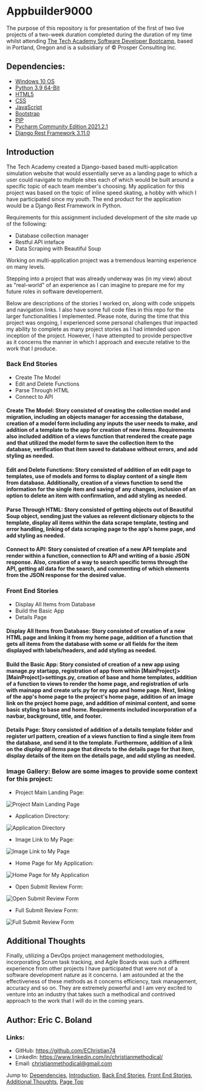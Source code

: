 # Appbuilder9000

The purpose of this repository is for presentation of the first of two live projects of a two-week duration completed during the duration of my time whilst attending [The Tech 
Academy Software Developer Bootcamp](https://www.learncodinganywhere.com/codingbootcamps), based in Portland, Oregon and is a subsidiary of © Prosper Consulting Inc.


## Dependencies:

* [Windows 10 OS](https://www.microsoft.com/en-us/software-download/)
* [Python 3.9 64-Bit](https://)
* [HTML5](https://www.microsoft.com/en-us/p/html5-css-php-javascript/9nblggh08ltm?activetab=pivot:overviewtab)
* [CSS](https://www.microsoft.com/en-us/software-download/)
* [JavaScript](https://www.microsoft.com/en-us/software-download/)
* [Bootstrap](https://getbootstrap.com/docs/4.3/getting-started/download/)
* [PIP](https://pip.pypa.io/en/stable/installation/)
* [Pycharm Community Edition 2021.2.1](https://)
* [Django Rest Framework 3.11.0](https://)


## Introduction

The Tech Academy created a Django-based based multi-application simulation website that would essentially serve as a landing page to which a user could navigate to multiple sites each of which would be built around a specific topic of each team member's choosing.  My application for this project was based on the topic of inline speed skating, a hobby with which I have participated since my youth.  The end product for the application would be a Django Rest Framework in Python. 

Requirements for this assignment included development of the site made up of the following: 

* Database collection manager
* Restful API inteface
* Data Scraping with Beautiful Soup

Working on multi-application project was a tremendous learning experience on many levels.

Stepping into a project that was already underway was (in my view) about as "real-world" of an experience as I can imagine to prepare me for my future roles in software developement.

Below are descriptions of the stories I worked on, along with code snippets and navigation links. I also have some full code files in this repo for the larger functionalities I implemented.  Please note, during the time that this project was ongoing, I experienced some personal challenges that impacted my ability to complete as many project stories as I had intended upon inception of the project.  However, I have attempted to provide perspective as it concerns the manner in which I approach and execute relative to the work that I produce. 


### Back End Stories

* Create The Model
* Edit and Delete Functions
* Parse Through HTML
* Connect to API

#### Create The Model: Story consisted of creating the collection model and migration, including an objects manager for accessing the database, creation of a model form including any inputs the user needs to make, and addition of a template to the app for creation of new items.  Requirements also included addition of a views function that rendered the create page and that utilized the model form to save the collection item to the database, verification that item saved to database without errors, and add styling as needed.

#### Edit and Delete Functions: Story consisted of addition of an edit page to templates, use of models and forms to display content of a single item from database.  Additionally, creation of a views function to send the information for the single item and saving of any changes, inclusion of an option to delete an item with confirmation, and add styling as needed. 

#### Parse Through HTML: Story consisted of getting objects out of Beautiful Soup object, sending just the values as relevent dictionary objects to the template, display all items within the data scrape template, testing and error handling, linking of data scraping page to the app's home page, and add styling as needed.

#### Connect to API: Story consisted of creation of a new API template and render within a function, connection to API and writing of a basic JSON response.  Also, creation of a way to search specific terms through the API, getting all data for the search, and commenting of which elements from the JSON response for the desired value.


### Front End Stories
* Display All Items from Database
* Build the Basic App
* Details Page

#### Display All Items from Database: Story consisted of creation of a new HTML page and linking it from my home page, addition of a function that gets all items from the database with some or all fields for the item displayed with labels/headers, and add styling as needed.

#### Build the Basic App: Story consisted of creation of a new app using manage.py startapp, registration of app from within [MainProject]>[MainProject]>settings.py, creation of base and home templates, addition of a function to views to render the home page, and registration of urls with mainapp and create urls.py for my app and home page.  Next, linking of the app's home page to the project's home page, addition of an image link on the project home page, and addition of minimal content, and some basic styling to base and home.  Requirements included incorporation of a navbar, background, title, and footer.

#### Details Page: Story consisted of addition of a details template folder and register url pattern, creation of a views function to find a single item from the database, and send it to the template.  Furthermore, addition of a link on the *display all items* page that directs to the details page for that item, display details of the item on the details page, and add styling as needed.


### Image Gallery:  Below are some images to provide some context for this project:

* Project Main Landing Page:

![Project Main Landing Page](/img/app_builder_9000_home.jpg)

* Application Directory:

![Application Directory](/img/app_builder_9000_img_app_directory.jpg)

* Image Link to My Page:

![Image Link to My Page](/img/app_builder_9000_img_link.jpg)

* Home Page for My Application:

![Home Page for My Application](/img/app_builder_9000_inline_home.jpg)

* Open Submit Review Form:

![Open Submit Review Form](/img/app_builder_9000_inline_form_1.jpg)

* Full Submit Review Form:

![Full Submit Review Form](/img/app_builder_9000_inline_form_2.jpg)


## Additional Thoughts

Finally, utilizing a DevOps project management methodologies, incorporating Scrum task tracking, and Agile Boards was such a different experience from other projects I have participated that were not of a software development nature as it concerns.  I am astounded at the the effectiveness of these methods as it concerns efficiency, task management, accuracy and so on.  They are extremely powerful and I am very excited to venture into an industry that takes such a methodical and contrived approach to the work that I will do in the coming years. 


## Author: Eric C. Boland

### Links:

* GitHub: <https://github.com/EChristian74>
* LinkedIn: <https://www.linkedin.com/in/christianmethodical/>
* Email: <christianmethodical@gmail.com>

Jump to: [Dependencies](#dependencies), [Introduction](#introduction), [Back End Stories](#back-end-stories), [Front End Stories](#front-end-stories), [Additional Thoughts](#additional-thoughts), [Page Top](#appbuilder9000)
